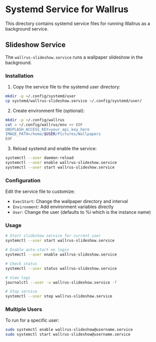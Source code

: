 # Systemd Service for Wallrus

This directory contains systemd service files for running Wallrus as a background service.

## Slideshow Service

The `wallrus-slideshow.service` runs a wallpaper slideshow in the background.

### Installation

1. Copy the service file to the systemd user directory:
```bash
mkdir -p ~/.config/systemd/user
cp systemd/wallrus-slideshow.service ~/.config/systemd/user/
```

2. Create environment file (optional):
```bash
mkdir -p ~/.config/wallrus
cat > ~/.config/wallrus/env << EOF
UNSPLASH_ACCESS_KEY=your_api_key_here
IMAGE_PATH=/home/$USER/Pictures/Wallpapers
EOF
```

3. Reload systemd and enable the service:
```bash
systemctl --user daemon-reload
systemctl --user enable wallrus-slideshow.service
systemctl --user start wallrus-slideshow.service
```

### Configuration

Edit the service file to customize:
- `ExecStart`: Change the wallpaper directory and interval
- `Environment`: Add environment variables directly
- `User`: Change the user (defaults to %i which is the instance name)

### Usage

```bash
# Start slideshow service for current user
systemctl --user start wallrus-slideshow.service

# Enable auto-start on login
systemctl --user enable wallrus-slideshow.service

# Check status
systemctl --user status wallrus-slideshow.service

# View logs
journalctl --user -u wallrus-slideshow.service -f

# Stop service
systemctl --user stop wallrus-slideshow.service
```

### Multiple Users

To run for a specific user:
```bash
sudo systemctl enable wallrus-slideshow@username.service
sudo systemctl start wallrus-slideshow@username.service
```